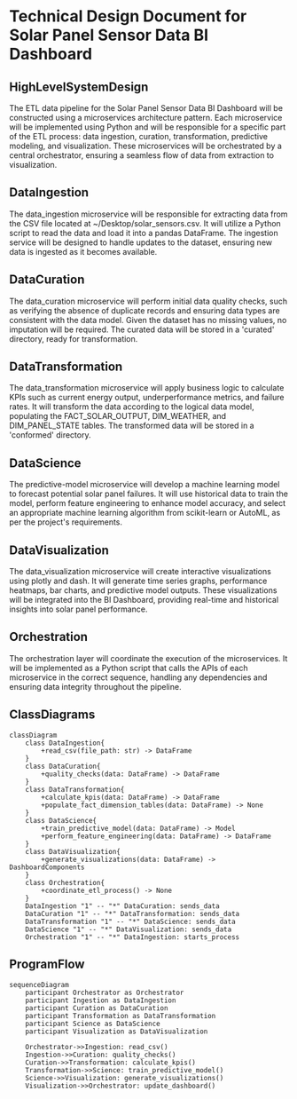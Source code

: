 # Technical Design Document for Solar Panel Sensor Data BI Dashboard

## HighLevelSystemDesign

The ETL data pipeline for the Solar Panel Sensor Data BI Dashboard will be constructed using a microservices architecture pattern. Each microservice will be implemented using Python and will be responsible for a specific part of the ETL process: data ingestion, curation, transformation, predictive modeling, and visualization. These microservices will be orchestrated by a central orchestrator, ensuring a seamless flow of data from extraction to visualization.

## DataIngestion

The data_ingestion microservice will be responsible for extracting data from the CSV file located at ~/Desktop/solar_sensors.csv. It will utilize a Python script to read the data and load it into a pandas DataFrame. The ingestion service will be designed to handle updates to the dataset, ensuring new data is ingested as it becomes available.

## DataCuration

The data_curation microservice will perform initial data quality checks, such as verifying the absence of duplicate records and ensuring data types are consistent with the data model. Given the dataset has no missing values, no imputation will be required. The curated data will be stored in a 'curated' directory, ready for transformation.

## DataTransformation

The data_transformation microservice will apply business logic to calculate KPIs such as current energy output, underperformance metrics, and failure rates. It will transform the data according to the logical data model, populating the FACT_SOLAR_OUTPUT, DIM_WEATHER, and DIM_PANEL_STATE tables. The transformed data will be stored in a 'conformed' directory.

## DataScience

The predictive-model microservice will develop a machine learning model to forecast potential solar panel failures. It will use historical data to train the model, perform feature engineering to enhance model accuracy, and select an appropriate machine learning algorithm from scikit-learn or AutoML, as per the project's requirements.

## DataVisualization

The data_visualization microservice will create interactive visualizations using plotly and dash. It will generate time series graphs, performance heatmaps, bar charts, and predictive model outputs. These visualizations will be integrated into the BI Dashboard, providing real-time and historical insights into solar panel performance.

## Orchestration

The orchestration layer will coordinate the execution of the microservices. It will be implemented as a Python script that calls the APIs of each microservice in the correct sequence, handling any dependencies and ensuring data integrity throughout the pipeline.

## ClassDiagrams

```mermaid
classDiagram
    class DataIngestion{
        +read_csv(file_path: str) -> DataFrame
    }
    class DataCuration{
        +quality_checks(data: DataFrame) -> DataFrame
    }
    class DataTransformation{
        +calculate_kpis(data: DataFrame) -> DataFrame
        +populate_fact_dimension_tables(data: DataFrame) -> None
    }
    class DataScience{
        +train_predictive_model(data: DataFrame) -> Model
        +perform_feature_engineering(data: DataFrame) -> DataFrame
    }
    class DataVisualization{
        +generate_visualizations(data: DataFrame) -> DashboardComponents
    }
    class Orchestration{
        +coordinate_etl_process() -> None
    }
    DataIngestion "1" -- "*" DataCuration: sends_data
    DataCuration "1" -- "*" DataTransformation: sends_data
    DataTransformation "1" -- "*" DataScience: sends_data
    DataScience "1" -- "*" DataVisualization: sends_data
    Orchestration "1" -- "*" DataIngestion: starts_process
```

## ProgramFlow

```mermaid
sequenceDiagram
    participant Orchestrator as Orchestrator
    participant Ingestion as DataIngestion
    participant Curation as DataCuration
    participant Transformation as DataTransformation
    participant Science as DataScience
    participant Visualization as DataVisualization

    Orchestrator->>Ingestion: read_csv()
    Ingestion->>Curation: quality_checks()
    Curation->>Transformation: calculate_kpis()
    Transformation->>Science: train_predictive_model()
    Science->>Visualization: generate_visualizations()
    Visualization->>Orchestrator: update_dashboard()
```

